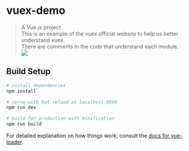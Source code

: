 # vuex-demo

> A Vue.js project</br>
This is an example of the vuex official website to help us better understand vuex.</br>
There are comments in the code that understand each module.</br>
![](https://vuex.vuejs.org/vuex.png)

## Build Setup

``` bash
# install dependencies
npm install

# serve with hot reload at localhost:8080
npm run dev

# build for production with minification
npm run build
```

For detailed explanation on how things work, consult the [docs for vue-loader](http://vuejs.github.io/vue-loader).


